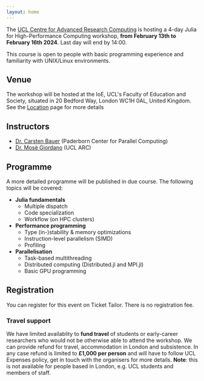 ```yaml
---
layout: home
---
```


The [UCL Centre for Advanced Research
Computing](https://www.ucl.ac.uk/advanced-research-computing) is hosting a 4-day
Julia for High-Performance Computing workshop, **from February 13th to February
16th 2024**.  Last day will end by 14:00.

This course is open to people with basic programming experience and familiarity
with UNIX/Linux environments.

## Venue

The workshop will be hosted at the IoE, UCL's Faculty of Education and Society,
situated in 20 Bedford Way, London WC1H 0AL, United Kingdom.  See the
[Location](location) page for more details

## Instructors

* [Dr. Carsten Bauer](speakers/carsten-bauer/) (Paderborn Center for Parallel Computing)
* [Dr. Mosè Giordano](speakers/mose-giordano/) (UCL ARC)

## Programme

A more detailed programme will be published in due course.
The following topics will be covered:

* **Julia fundamentals**
  * Multiple dispatch
  * Code specialization
  * Workflow (on HPC clusters)
* **Performance programming**
  * Type (in-)stability & memory optimizations
  * Instruction-level parallelism (SIMD)
  * Profiling
* **Parallelisation**
  * Task-based multithreading
  * Distributed computing (Distributed.jl and MPI.jl)
  * Basic GPU programming

## Registration

You can register for this event on Ticket Tailor.
There is no registration fee.

### Travel support

We have limited availablity to **fund travel** of students or early-career
researchers who would not be otherwise able to attend the workshop.  We can
provide refund for travel, accommodation in London and subsistence.  In any case
refund is limited to **£1,000 per person** and will have to follow UCL Expenses
policy, get in touch with the organisers for more details.  **Note**: this is
not available for people based in London, e.g. UCL students and members of
staff.
